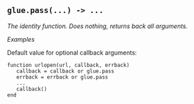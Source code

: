 ## `glue.pass(...) -> ...`

*The identity function. Does nothing, returns back all arguments.*

*Examples*

Default value for optional callback arguments:
~~~{.lua}
function urlopen(url, callback, errback)
   callback = callback or glue.pass
   errback = errback or glue.pass
   ...
   callback()
end
~~~
